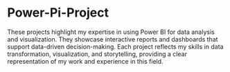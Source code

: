 # Power-Pi-Project
These projects highlight my expertise in using Power BI for data analysis and visualization. They showcase interactive reports and dashboards that support data-driven decision-making. Each project reflects my skills in data transformation, visualization, and storytelling, providing a clear representation of my work and experience in this field.
